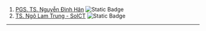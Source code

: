 1. [PGS. TS. Nguyễn Đình Hân](https://fami.hust.edu.vn/giang-vien/?name=hannd) ![Static Badge](https://img.shields.io/badge/PEAK-black?style=flat-square&color=%234CAF50)
2. [TS. Ngô Lam Trung - SoICT](https://soict.hust.edu.vn/ts-ngo-lam-trung.html) ![Static Badge](https://img.shields.io/badge/FAIR-black?style=flat-square&color=%23FFC107)

---
